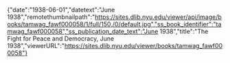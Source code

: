 {"date":"1938-06-01","datetext":"June 1938","remotethumbnailpath":"https://sites.dlib.nyu.edu/viewer/api/image/books/tamwag_fawf000058/1/full/150,/0/default.jpg","ss_book_identifier":"tamwag_fawf000058","ss_publication_date_text":"June 1938","title":"The Fight for Peace and Democracy, June 1938","viewerURL":"https://sites.dlib.nyu.edu/viewer/books/tamwag_fawf000058"}